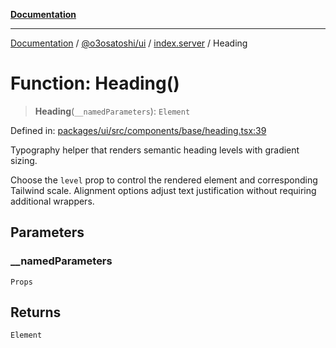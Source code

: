 [**Documentation**](../../../../README.md)

***

[Documentation](../../../../README.md) / [@o3osatoshi/ui](../../README.md) / [index.server](../README.md) / Heading

# Function: Heading()

> **Heading**(`__namedParameters`): `Element`

Defined in: [packages/ui/src/components/base/heading.tsx:39](https://github.com/o3osatoshi/experiment/blob/04dfa58df6e48824a200a24d77afef7ce464e1ae/packages/ui/src/components/base/heading.tsx#L39)

Typography helper that renders semantic heading levels with gradient sizing.

Choose the `level` prop to control the rendered element and corresponding
Tailwind scale. Alignment options adjust text justification without
requiring additional wrappers.

## Parameters

### \_\_namedParameters

`Props`

## Returns

`Element`
